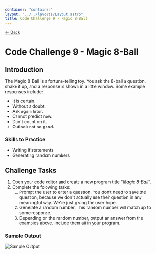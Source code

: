 ```yaml
---
container: "container"
layout: "../../layouts/Layout.astro"
title: Code Challenge 9 - Magic 8-Ball
---
```


[← Back](/courses/code-challenges/)

# Code Challenge 9 - Magic 8-Ball

## Introduction

The Magic 8-Ball is a fortune-telling toy. You ask the 8-ball a question, shake it up, and a response is shown in a little window. Some example responses include:

- It is certain.
- Without a doubt.
- Ask again later.
- Cannot predict now.
- Don't count on it.
- Outlook not so good.

### Skills to Practice

- Writing if statements
- Generating random numbers

## Challenge Tasks

1. Open your code editor and create a new program title "_Magic 8-Ball_".
2. Complete the folowing tasks:
   1. Prompt the user to enter a question. You don't need to save the question, because we don't actually use their question in any meaningful way. We're just giving the user hope.
   2. Generate a random number. This random number will match up to some response.
   3. Depending on the random number, output an answer from the examples above. Include them all in your program.

### Sample Output

![Sample Output](/assets/img/code-challenges/challenge-9-magic-8-ball.gif)
